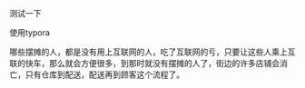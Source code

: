 测试一下



使用typora


哪些摆摊的人，都是没有用上互联网的人，吃了互联网的亏，只要让这些人乘上互联的快车，那么就会方便很多，到那时就没有摆摊的人了，街边的许多店铺会消亡，只有仓库到配送，配送再到顾客这个流程了。

